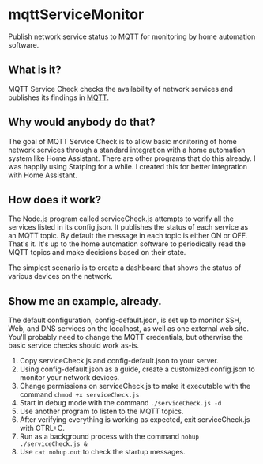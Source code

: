 # mqttServiceMonitor
Publish network service status to MQTT for monitoring by home automation software.

## What is it?

MQTT Service Check checks the availability of network services and publishes its findings in [MQTT](https://en.wikipedia.org/wiki/MQTT).

## Why would anybody do that?

The goal of MQTT Service Check is to allow basic monitoring of home network services through a standard integration with a home automation system like Home Assistant. There are other programs that do this already. I was happily using Statping for a while. I created this for better integration with Home Assistant.

## How does it work?

The Node.js program called serviceCheck.js attempts to verify all the services listed in its config.json. It publishes the status of each service as an MQTT topic. By default the message in each topic is either ON or OFF. That's it. It's up to the home automation software to periodically read the MQTT topics and make decisions based on their state.

The simplest scenario is to create a dashboard that shows the status of various devices on the network.

## Show me an example, already.

The default configuration, config-default.json, is set up to monitor SSH, Web, and DNS services on the localhost, as well as one external web site. You'll probably need to change the MQTT credentials, but otherwise the basic service checks should work as-is.

1. Copy serviceCheck.js and config-default.json to your server.
2. Using config-default.json as a guide, create a customized config.json to monitor your network devices.
3. Change permissions on serviceCheck.js to make it executable with the command `chmod +x serviceCheck.js`
4. Start in debug mode with the command `./serviceCheck.js -d`
5. Use another program to listen to the MQTT topics.
6. After verifying everything is working as expected, exit serviceCheck.js with CTRL+C.
7. Run as a background process with the command `nohup ./serviceCheck.js &`
8. Use `cat nohup.out` to check the startup messages.
